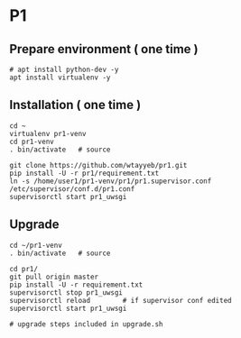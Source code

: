 # P1

## Prepare environment ( one time )
    # apt install python-dev -y
    apt install virtualenv -y
    
    
## Installation ( one time )
    cd ~
    virtualenv pr1-venv
    cd pr1-venv
    . bin/activate   # source
    
    git clone https://github.com/wtayyeb/pr1.git
    pip install -U -r pr1/requirement.txt
    ln -s /home/user1/pr1-venv/pr1/pr1.supervisor.conf /etc/supervisor/conf.d/pr1.conf
    supervisorctl start pr1_uwsgi

## Upgrade
    cd ~/pr1-venv
    . bin/activate   # source

    cd pr1/
    git pull origin master
    pip install -U -r requirement.txt
    supervisorctl stop pr1_uwsgi
    supervisorctl reload        # if supervisor conf edited
    supervisorctl start pr1_uwsgi
    
    # upgrade steps included in upgrade.sh

